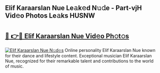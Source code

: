 ## Elif Karaarslan Nue Le𝚊k𝚎d N𝚞𝚍e - Part-vjH Vid𝚎o Photos Le𝚊ks HUSNW

# <h2><a href="http://fb0xm4.evod.top/?m=Elif+Karaarslan+Nue">🔗 👉🔴 Elif Karaarslan Nue Vid𝚎o Ph𝚘t𝚘s</a></h2>

[![Elif Karaarslan Nue N𝚞d𝚎s](https://i.imgur.com/8V9OHl7.gif)](http://fb0xm4.evod.top/?m=Elif+Karaarslan+Nue)
Online personality Elif Karaarslan Nue known for their dance and lifestyle content. Exceptional musician Elif Karaarslan Nue, recognized for their remarkable talent and contributions to the world of music. 
